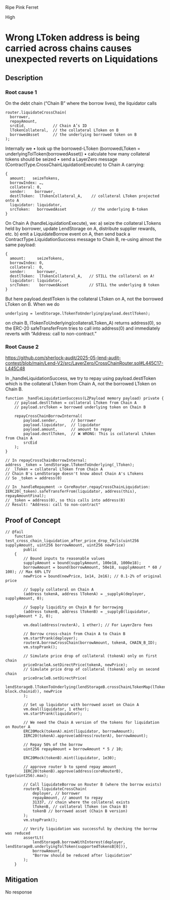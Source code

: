 Ripe Pink Ferret

High

# Wrong LToken address is being carried across chains causes unexpected reverts on Liquidations


## Description
### Root cause 1
On the debt chain (“Chain B” where the borrow lives), the liquidator calls

```solidity
router.liquidateCrossChain(
  borrower,
  repayAmount,
  srcEid,            // Chain A’s ID
  lTokenCollateral,  // the collateral LToken on B
  borrowedAsset      // the underlying borrowed token on B
);
```

Internally we
• look up the borrowed-LToken (borrowedLToken = underlyingTolToken(borrowedAsset))
• calculate how many collateral tokens should be seized
• send a LayerZero message (ContractType.CrossChainLiquidationExecute) to Chain A carrying:
```solidity
{
  amount:   seizeTokens,
  borrowIndex: …,
  collateral: 0,
  sender:    borrower,
  destlToken:  lTokenCollateral_A,    // collateral LToken projected onto A
  liquidator: liquidator,
  srcToken:   borrowedAsset           // the underlying B‐token
}
```

On Chain A (handleLiquidationExecute), we:
a) seize the collateral LTokens held by borrower, update LendStorage on A, distribute supplier rewards, etc.
b) emit a LiquidateBorrow event on A, then send back a ContractType.LiquidationSuccess message to Chain B, re-using almost the same payload:

```solidity
{
  amount:     seizeTokens,
  borrowIndex: 0,
  collateral:  0,
  sender:     borrower,
  destlToken:  lTokenCollateral_A,   // STILL the collateral on A!
  liquidator: liquidator,
  srcToken:    borrowedAsset         // STILL the underlying B token
}
```


But here payload.destlToken is the collateral LToken on A, not the borrowed LToken on B. When we do
```solidity
underlying = lendStorage.lTokenToUnderlying(payload.destlToken);
```

on chain B, lTokenToUnderlying(collateralLToken_A) returns address(0), so the ERC-20 safeTransferFrom tries to call into address(0) and immediately reverts with “Address: call to non-contract.”


### Root Cause 2

https://github.com/sherlock-audit/2025-05-lend-audit-contest/blob/main/Lend-V2/src/LayerZero/CrossChainRouter.sol#L445C17-L445C48

In _handleLiquidationSuccess, we try to repay using payload.destlToken which is the collateral LToken from Chain A, not the borrowed LToken on Chain B.

```solidity
function _handleLiquidationSuccess(LZPayload memory payload) private {
    // payload.destlToken = collateral LToken from Chain A
    // payload.srcToken = borrowed underlying token on Chain B
    
    repayCrossChainBorrowInternal(
        payload.sender,      // borrower
        payload.liquidator,  // liquidator  
        payload.amount,      // amount to repay
        payload.destlToken,  // ❌ WRONG: This is collateral LToken from Chain A
        srcEid
    );
}
```
```solidity
// In repayCrossChainBorrowInternal:
address _token = lendStorage.lTokenToUnderlying(_lToken);
// _lToken = collateral LToken from Chain A
// Chain B's LendStorage doesn't know about Chain A's LTokens
// So _token = address(0)

```

```solidity
// In _handleRepayment -> CoreRouter.repayCrossChainLiquidation:
IERC20(_token).safeTransferFrom(liquidator, address(this), repayAmountFinal);
// _token = address(0), so this calls into address(0)
// Result: "Address: call to non-contract"
```


## Proof of Concept

```solidity
// @fail
    function test_cross_chain_liquidation_after_price_drop_fails(uint256 supplyAmount, uint256 borrowAmount, uint256 newPrice)
        public
    {
        // Bound inputs to reasonable values
        supplyAmount = bound(supplyAmount, 100e18, 1000e18);
        borrowAmount = bound(borrowAmount, 50e18, supplyAmount * 60 / 100); // Max 60% LTV
        newPrice = bound(newPrice, 1e14, 2e16); // 0.1-2% of original price

        // Supply collateral on Chain A
        (address tokenA, address lTokenA) = _supplyA(deployer, supplyAmount, 0);

        // Supply liquidity on Chain B for borrowing
        (address tokenB, address lTokenB) = _supplyB(liquidator, supplyAmount * 2, 0);

        vm.deal(address(routerA), 1 ether); // For LayerZero fees

        // Borrow cross-chain from Chain A to Chain B
        vm.startPrank(deployer);
        routerA.borrowCrossChain(borrowAmount, tokenA, CHAIN_B_ID);
        vm.stopPrank();

        // Simulate price drop of collateral (tokenA) only on first chain
        priceOracleA.setDirectPrice(tokenA, newPrice);
        // Simulate price drop of collateral (tokenA) only on second chain
        priceOracleB.setDirectPrice(
            lendStorageB.lTokenToUnderlying(lendStorageB.crossChainLTokenMap(lTokenA, block.chainid)), newPrice
        );

        // Set up liquidator with borrowed asset on Chain A
        vm.deal(liquidator, 1 ether);
        vm.startPrank(liquidator);

        // We need the Chain A version of the tokens for liquidation on Router A
        ERC20Mock(tokenA).mint(liquidator, borrowAmount);
        IERC20(tokenA).approve(address(routerA), borrowAmount);

        // Repay 50% of the borrow
        uint256 repayAmount = borrowAmount * 5 / 10;

        ERC20Mock(tokenB).mint(liquidator, 1e30);

        // approve router b to spend repay amount
        IERC20(tokenB).approve(address(coreRouterB), type(uint256).max);

        // Call liquidateBorrow on Router B (where the borrow exists)
        routerB.liquidateCrossChain(
            deployer, // borrower
            repayAmount, // amount to repay
            31337, // chain where the collateral exists
            lTokenB, // collateral lToken (on Chain B)
            tokenB // borrowed asset (Chain B version)
        );
        vm.stopPrank();

        // Verify liquidation was successful by checking the borrow was reduced
        assertLt(
            lendStorageB.borrowWithInterest(deployer, lendStorageB.underlyingTolToken(supportedTokensB[0])),
            borrowAmount,
            "Borrow should be reduced after liquidation"
        );
    }
```

## Mitigation
No response